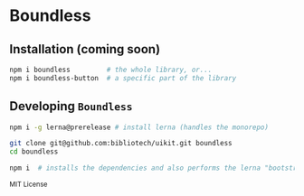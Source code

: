 # Boundless

## Installation (coming soon)

```bash
npm i boundless         # the whole library, or...
npm i boundless-button  # a specific part of the library
```

## Developing `Boundless`

```bash
npm i -g lerna@prerelease # install lerna (handles the monorepo)

git clone git@github.com:bibliotech/uikit.git boundless
cd boundless

npm i  # installs the dependencies and also performs the lerna "bootstrap" to get everything symlinked
```

<sub>MIT License</sub>

